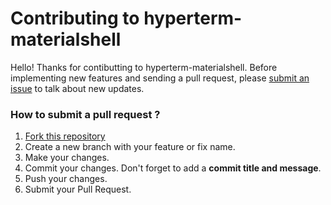# Contributing to hyperterm-materialshell

Hello! Thanks for contibutting to hyperterm-materialshell. Before implementing new features and sending a pull request, please [submit an issue](https://github.com/carloscuesta/hyper-materialshell/issues/new) to talk about new updates.

### How to submit a pull request ?

1. [Fork this repository](https://github.com/carloscuesta/hyper-materialshell/fork)
2. Create a new branch with your feature or fix name.
3. Make your changes.
4. Commit your changes. Don't forget to add a **commit title and message**.
5. Push your changes.
6. Submit your Pull Request.
